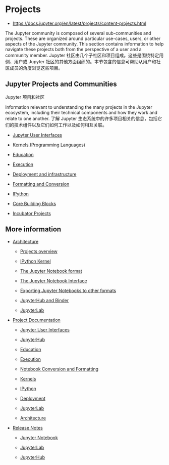 # Projects

* https://docs.jupyter.org/en/latest/projects/content-projects.html

The Jupyter community is composed of several sub-communities and projects. These are organized around particular use-cases, users, or other aspects of the Jupyter community. This section contains information to help navigate these projects both from the perspective of a user and a community member.
Jupyter 社区由几个子社区和项目组成。这些是围绕特定用例、用户或 Jupyter 社区的其他方面组织的。本节包含的信息可帮助从用户和社区成员的角度浏览这些项目。

## Jupyter Projects and Communities
Jupyter 项目和社区

Information relevant to understanding the many projects in the Jupyter ecosystem, including their technical components and how they work and relate to one another.
了解 Jupyter 生态系统中的许多项目相关的信息，包括它们的技术组件以及它们如何工作以及如何相互关联。

- [Jupyter User Interfaces](https://docs.jupyter.org/en/latest/projects/user-interfaces.html)

- [Kernels (Programming Languages)](https://docs.jupyter.org/en/latest/projects/kernels.html)

- [Education](https://docs.jupyter.org/en/latest/projects/education.html)

- [Execution](https://docs.jupyter.org/en/latest/projects/execution.html)

- [Deployment and infrastructure](https://docs.jupyter.org/en/latest/projects/deployment.html)

- [Formatting and Conversion](https://docs.jupyter.org/en/latest/projects/conversion.html)

- [IPython](https://docs.jupyter.org/en/latest/projects/ipython_projects.html)

- [Core Building Blocks](https://docs.jupyter.org/en/latest/projects/core.html)

- [Incubator Projects](https://docs.jupyter.org/en/latest/projects/incubator.html)

## More information

- [Architecture](https://docs.jupyter.org/en/latest/projects/architecture/content-architecture.html)

  - [Projects overview](https://docs.jupyter.org/en/latest/projects/architecture/content-architecture.html#projects-overview)

  - [IPython Kernel](https://docs.jupyter.org/en/latest/projects/architecture/content-architecture.html#ipython-kernel)

  - [The Jupyter Notebook format](https://docs.jupyter.org/en/latest/projects/architecture/content-architecture.html#the-jupyter-notebook-format)

  - [The Jupyter Notebook Interface](https://docs.jupyter.org/en/latest/projects/architecture/content-architecture.html#the-jupyter-notebook-interface)

  - [Exporting Jupyter Notebooks to other formats](https://docs.jupyter.org/en/latest/projects/architecture/content-architecture.html#exporting-jupyter-notebooks-to-other-formats)

  - [JupyterHub and Binder](https://docs.jupyter.org/en/latest/projects/architecture/content-architecture.html#jupyterhub-and-binder)

  - [JupyterLab](https://docs.jupyter.org/en/latest/projects/architecture/content-architecture.html#jupyterlab)

- [Project Documentation](https://docs.jupyter.org/en/latest/projects/doc-proj-categories.html)

  - [Jupyter User Interfaces](https://docs.jupyter.org/en/latest/projects/doc-proj-categories.html#jupyter-user-interfaces)

  - [JupyterHub](https://docs.jupyter.org/en/latest/projects/doc-proj-categories.html#jupyterhub)

  - [Education](https://docs.jupyter.org/en/latest/projects/doc-proj-categories.html#education)

  - [Execution](https://docs.jupyter.org/en/latest/projects/doc-proj-categories.html#execution)

  - [Notebook Conversion and Formatting](https://docs.jupyter.org/en/latest/projects/doc-proj-categories.html#notebook-conversion-and-formatting)

  - [Kernels](https://docs.jupyter.org/en/latest/projects/doc-proj-categories.html#kernels)

  - [IPython](https://docs.jupyter.org/en/latest/projects/doc-proj-categories.html#id2)

  - [Deployment](https://docs.jupyter.org/en/latest/projects/doc-proj-categories.html#deployment)

  - [JupyterLab](https://docs.jupyter.org/en/latest/projects/doc-proj-categories.html#jupyterlab)

  - [Architecture](https://docs.jupyter.org/en/latest/projects/doc-proj-categories.html#architecture)

- [Release Notes](https://docs.jupyter.org/en/latest/releases.html)

  - [Jupyter Notebook](https://docs.jupyter.org/en/latest/releases.html#jupyter-notebook)

  - [JupyterLab](https://docs.jupyter.org/en/latest/releases.html#jupyterlab)

  - [JupyterHub](https://docs.jupyter.org/en/latest/releases.html#jupyterhub)
